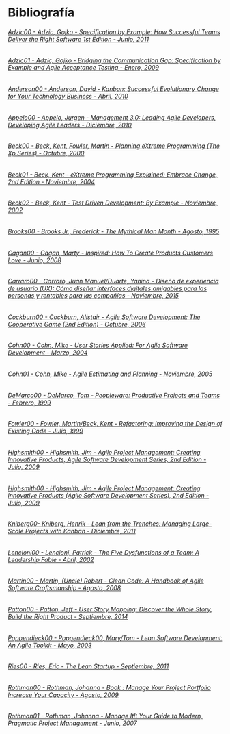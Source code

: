 # Bibliografía

###### [Adzic00 - Adzic, Gojko - Specification by Example: How Successful Teams Deliver the Right Software 1st Edition - Junio, 2011](https://g.co/kgs/3ecUwn)

###### [Adzic01 - Adzic, Gojko - Bridging the Communication Gap: Specification by Example and Agile Acceptance Testing - Enero, 2009](https://g.co/kgs/Kcd6qw)

###### [Anderson00 - Anderson, David - Kanban: Successful Evolutionary Change for Your Technology Business - Abril, 2010](https://www.amazon.com/Kanban-Successful-Evolutionary-Technology-Business/dp/0984521402)

###### [Appelo00 - Appelo, Jurgen - Management 3.0: Leading Agile Developers, Developing Agile Leaders - Diciembre, 2010](https://g.co/kgs/iAXCQ9)

###### [Beck00 - Beck, Kent, Fowler, Martin - Planning eXtreme Programming (The Xp Series) - Octubre, 2000](https://g.co/kgs/AZtpxD)

###### [Beck01 - Beck, Kent - eXtreme Programming Explained: Embrace Change, 2nd Edition - Noviembre, 2004](https://g.co/kgs/KKdTyb)

###### [Beck02 - Beck, Kent - Test Driven Development: By Example - Noviembre, 2002](https://g.co/kgs/aQTv54)

###### [Brooks00 - Brooks Jr., Frederick - The Mythical Man Month - Agosto, 1995](https://g.co/kgs/pU3KT4)

###### [Cagan00 - Cagan, Marty - Inspired: How To Create Products Customers Love - Junio, 2008](https://www.amazon.com/Inspired-Create-Products-Customers-Love/dp/0981690408)

###### [Carraro00 - Carraro, Juan Manuel/Duarte, Yanina - Diseño de experiencia de usuario (UX): Cómo diseñar interfaces digitales amigables para las personas y rentables para las compañías - Noviembre, 2015](https://www.amazon.com/Diseño-experiencia-usuario-interfaces-digitales-ebook/dp/B017RPCL3Y)

###### [Cockburn00 - Cockburn, Alistair - Agile Software Development: The Cooperative Game (2nd Edition) - Octubre, 2006](https://g.co/kgs/YnRFqf)

###### [Cohn00 - Cohn, Mike - User Stories Applied: For Agile Software Development - Marzo, 2004](https://g.co/kgs/d4Rxzh)

###### [Cohn01 - Cohn, Mike - Agile Estimating and Planning - Noviembre, 2005](https://g.co/kgs/iuMEez)

###### [DeMarco00 - DeMarco, Tom - Peopleware: Productive Projects and Teams - Febrero, 1999](https://g.co/kgs/s9jWfH)

###### [Fowler00 - Fowler, Martin/Beck, Kent - Refactoring: Improving the Design of Existing Code - Julio, 1999](https://g.co/kgs/w6VDyq)

###### [Highsmith00 - Highsmith, Jim - Agile Project Management: Creating Innovative Products, Agile Software Development Series, 2nd Edition - Julio, 2009](https://g.co/kgs/6fxQ7q)

###### [Highsmith00 - Highsmith, Jim - Agile Project Management: Creating Innovative Products (Agile Software Development Series), 2nd Edition - Julio, 2009](https://g.co/kgs/6fxQ7q)

###### [Kniberg00- Kniberg, Henrik - Lean from the Trenches: Managing Large-Scale Projects with Kanban - Diciembre, 2011](https://g.co/kgs/MKjSYM)

###### [Lencioni00 - Lencioni, Patrick - The Five Dysfunctions of a Team: A Leadership Fable - Abril, 2002](https://www.amazon.es/Five-Dysfunctions-Team-Leadership-Lencioni/dp/0787960756)

###### [Martin00 - Martin, (Uncle) Robert - Clean Code: A Handbook of Agile Software Craftsmanship - Agosto, 2008](https://g.co/kgs/CssXTo)

###### [Patton00 - Patton, Jeff - User Story Mapping: Discover the Whole Story, Build the Right Product - Septiembre, 2014](https://g.co/kgs/yS1yV4)

###### [Poppendieck00 - Poppendieck00, Mary/Tom - Lean Software Development: An Agile Toolkit - Mayo, 2003](https://g.co/kgs/PYeKwZ)

###### [Ries00 - Ries, Eric - The Lean Startup - Septiembre, 2011](https://g.co/kgs/ahSBJe)

###### [Rothman00 - Rothman, Johanna - Book : Manage Your Project Portfolio Increase Your Capacity - Agosto, 2009](https://g.co/kgs/veNieT)

###### [Rothman01 - Rothman, Johanna - Manage It!: Your Guide to Modern, Pragmatic Project Management - Junio, 2007](https://www.amazon.es/Manage-Modern-Pragmatic-Project-Management/dp/0978739248)





